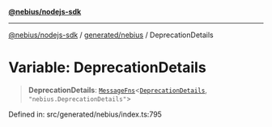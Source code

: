 [**@nebius/nodejs-sdk**](../../../README.md)

---

[@nebius/nodejs-sdk](../../../README.md) / [generated/nebius](../README.md) / DeprecationDetails

# Variable: DeprecationDetails

> **DeprecationDetails**: [`MessageFns`](../../../runtime/protos/core/interfaces/MessageFns.md)\<[`DeprecationDetails`](../interfaces/DeprecationDetails.md), `"nebius.DeprecationDetails"`\>

Defined in: src/generated/nebius/index.ts:795
